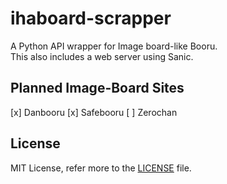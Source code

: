 # ihaboard-scrapper
A Python API wrapper for Image board-like Booru.<br>
This also includes a web server using Sanic.

## Planned Image-Board Sites
[x] Danbooru
[x] Safebooru
[ ] Zerochan

## License
MIT License, refer more to the [LICENSE](https://github.com/ihateani-me/ihaboard-scrapper/blob/master/LICENSE) file.